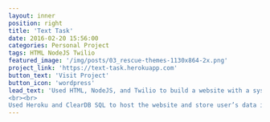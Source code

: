 ```yaml
---
layout: inner
position: right
title: 'Text Task'
date: 2016-02-20 15:56:00
categories: Personal Project
tags: HTML NodeJS Twilio
featured_image: '/img/posts/03_rescue-themes-1130x864-2x.png'
project_link: 'https://text-task.herokuapp.com'
button_text: 'Visit Project'
button_icon: 'wordpress'
lead_text: 'Used HTML, NodeJS, and Twilio to build a website with a system where a user puts in name, task name, phone number, and time and will be reminded of that task via SMS message at that specified time
<br><br>
Used Heroku and ClearDB SQL to host the website and store user’s data in a database'
---
```

